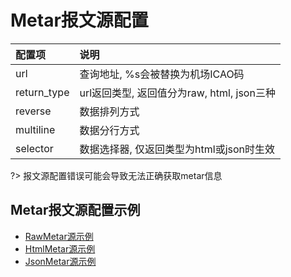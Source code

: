 # Metar报文源配置

| 配置项         | 说明                              |
|:------------|:--------------------------------|
| url         | 查询地址, %s会被替换为机场ICAO码            |
| return_type | url返回类型, 返回值分为raw, html, json三种 |
| reverse     | 数据排列方式                          |
| multiline   | 数据分行方式                          |
| selector    | 数据选择器, 仅返回类型为html或json时生效       |

?> 报文源配置错误可能会导致无法正确获取metar信息

## Metar报文源配置示例

* [RawMetar源示例](/configuration/metar/metar_raw_example.md)
* [HtmlMetar源示例](/configuration/metar/metar_html_example.md)
* [JsonMetar源示例](/configuration/metar/metar_json_example.md)